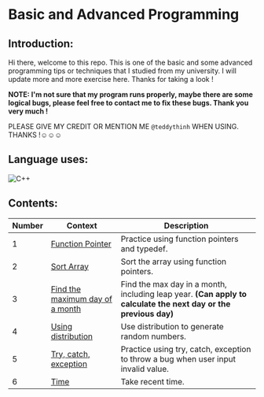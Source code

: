 # Basic and Advanced Programming

## Introduction:
Hi there, welcome to this repo. This is one of the basic and some advanced programming tips or techniques that I studied from my university. I will update more and more exercise here. Thanks for taking a look !

**NOTE: I'm not sure that my program runs properly, maybe there are some logical bugs, please feel free to contact me to fix these bugs. Thank you very much !**

PLEASE GIVE MY CREDIT OR MENTION ME `@teddythinh` WHEN USING. THANKS !☺️☺️☺️

## Language uses:
![C++](https://img.shields.io/badge/c++-%2300599C.svg?style=for-the-badge&logo=c%2B%2B&logoColor=white)

## Contents:
| Number | Context | Description |
| ------ | ------- | ----------- |
| 1      | [Function Pointer](https://github.com/teddythinh/Basic-and-Advanced-Programming/blob/main/FunctionPointer.cpp) | Practice using function pointers and typedef.
| 2      | [Sort Array](https://github.com/teddythinh/Basic-and-Advanced-Programming/blob/main/SortArrayUsingFunctionPointer.cpp) | Sort the array using function pointers.
| 3      | [Find the maximum day of a month](https://github.com/teddythinh/Basic-and-Advanced-Programming/blob/main/FindMaxDaysInMonth.cpp) | Find the max day in a month, including leap year. **(Can apply to calculate the next day or the previous day)**
| 4      | [Using distribution](https://github.com/teddythinh/Basic-and-Advanced-Programming/blob/main/GenerateNumberUsingDistribution.cpp) | Use distribution to generate random numbers.
| 5      | [Try, catch, exception](https://github.com/teddythinh/Basic-and-Advanced-Programming/blob/main/TryCatchException.cpp) | Practice using try, catch, exception to throw a bug when user input invalid value.
| 6      | [Time](https://github.com/teddythinh/Basic-and-Advanced-Programming/blob/main/Time.cpp) | Take recent time.
